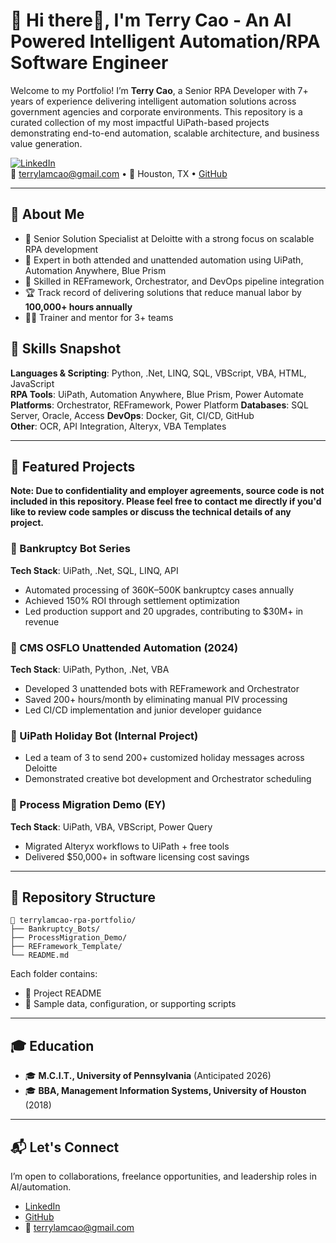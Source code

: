 # 🤖 Hi there👋, I'm Terry Cao - An AI Powered Intelligent Automation/RPA Software Engineer

Welcome to my Portfolio! I’m **Terry Cao**, a Senior RPA Developer with 7+ years of experience delivering intelligent automation solutions across government agencies and corporate environments. This repository is a curated collection of my most impactful UiPath-based projects demonstrating end-to-end automation, scalable architecture, and business value generation.

[![LinkedIn](https://img.shields.io/badge/LinkedIn-TerryCao-blue)](https://linkedin.com/in/terrylamcao)  
📧 terrylamcao@gmail.com • 📍 Houston, TX • [GitHub](https://github.com/tlcportfolio)

---

## 💼 About Me

- 🔧 Senior Solution Specialist at Deloitte with a strong focus on scalable RPA development
- 🧠 Expert in both attended and unattended automation using UiPath, Automation Anywhere, Blue Prism
- 🧩 Skilled in REFramework, Orchestrator, and DevOps pipeline integration
- 🏆 Track record of delivering solutions that reduce manual labor by **100,000+ hours annually**
- 🧑‍🏫 Trainer and mentor for 3+ teams

## 🧰 Skills Snapshot

**Languages & Scripting**: Python, .Net, LINQ, SQL, VBScript, VBA, HTML, JavaScript  
**RPA Tools**: UiPath, Automation Anywhere, Blue Prism, Power Automate  
**Platforms**: Orchestrator, REFramework, Power Platform 
**Databases**: SQL Server, Oracle, Access
**DevOps**: Docker, Git, CI/CD, GitHub  
**Other**: OCR, API Integration, Alteryx, VBA Templates

---

## 🚀 Featured Projects
**Note: Due to confidentiality and employer agreements, source code is not included in this repository. Please feel free to contact me directly if you'd like to review code samples or discuss the technical details of any project.**

### 🔹 Bankruptcy Bot Series
**Tech Stack**: UiPath, .Net, SQL, LINQ, API  
- Automated processing of 360K–500K bankruptcy cases annually  
- Achieved 150% ROI through settlement optimization  
- Led production support and 20 upgrades, contributing to $30M+ in revenue

### 🔹 CMS OSFLO Unattended Automation (2024)
**Tech Stack**: UiPath, Python, .Net, VBA  
- Developed 3 unattended bots with REFramework and Orchestrator  
- Saved 200+ hours/month by eliminating manual PIV processing  
- Led CI/CD implementation and junior developer guidance

### 🔹 UiPath Holiday Bot (Internal Project)
- Led a team of 3 to send 200+ customized holiday messages across Deloitte  
- Demonstrated creative bot development and Orchestrator scheduling

### 🔹 Process Migration Demo (EY)
**Tech Stack**: UiPath, VBA, VBScript, Power Query  
- Migrated Alteryx workflows to UiPath + free tools  
- Delivered $50,000+ in software licensing cost savings

---

## 🧱 Repository Structure
```
📂 terrylamcao-rpa-portfolio/
├── Bankruptcy_Bots/
├── ProcessMigration_Demo/
├── REFramework_Template/
└── README.md
```

Each folder contains:
- 📄 Project README  
- 📝 Sample data, configuration, or supporting scripts

---

## 🎓 Education

- 🎓 **M.C.I.T., University of Pennsylvania** (Anticipated 2026)  
- 🎓 **BBA, Management Information Systems, University of Houston** (2018)

---

## 📬 Let's Connect

I’m open to collaborations, freelance opportunities, and leadership roles in AI/automation.
- [LinkedIn](https://linkedin.com/in/terrylamcao)
- [GitHub](https://github.com/terrylamcao)
- 📧 terrylamcao@gmail.com
